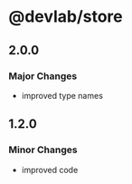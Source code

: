 # @devlab/store

## 2.0.0

### Major Changes

- improved type names

## 1.2.0

### Minor Changes

- improved code
